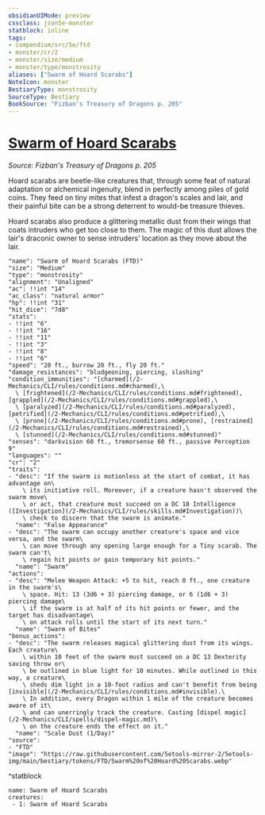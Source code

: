 ```yaml
---
obsidianUIMode: preview
cssclass: json5e-monster
statblock: inline
tags:
- compendium/src/5e/ftd
- monster/cr/2
- monster/size/medium
- monster/type/monstrosity
aliases: ["Swarm of Hoard Scarabs"]
NoteIcon: monster
BestiaryType: monstrosity
SourceType: Bestiary
BookSource: "Fizban's Treasury of Dragons p. 205"
---
```

# [Swarm of Hoard Scarabs](2-Mechanics/CLI/bestiary/monstrosity/swarm-of-hoard-scarabs-ftd.md)
*Source: Fizban's Treasury of Dragons p. 205*  

Hoard scarabs are beetle-like creatures that, through some feat of natural adaptation or alchemical ingenuity, blend in perfectly among piles of gold coins. They feed on tiny mites that infest a dragon's scales and lair, and their painful bite can be a strong deterrent to would-be treasure thieves.

Hoard scarabs also produce a glittering metallic dust from their wings that coats intruders who get too close to them. The magic of this dust allows the lair's draconic owner to sense intruders' location as they move about the lair.

```statblock
"name": "Swarm of Hoard Scarabs (FTD)"
"size": "Medium"
"type": "monstrosity"
"alignment": "Unaligned"
"ac": !!int "14"
"ac_class": "natural armor"
"hp": !!int "31"
"hit_dice": "7d8"
"stats":
- !!int "6"
- !!int "16"
- !!int "11"
- !!int "3"
- !!int "8"
- !!int "6"
"speed": "20 ft., burrow 20 ft., fly 20 ft."
"damage_resistances": "bludgeoning, piercing, slashing"
"condition_immunities": "[charmed](/2-Mechanics/CLI/rules/conditions.md#charmed),\
  \ [frightened](/2-Mechanics/CLI/rules/conditions.md#frightened), [grappled](/2-Mechanics/CLI/rules/conditions.md#grappled),\
  \ [paralyzed](/2-Mechanics/CLI/rules/conditions.md#paralyzed), [petrified](/2-Mechanics/CLI/rules/conditions.md#petrified),\
  \ [prone](/2-Mechanics/CLI/rules/conditions.md#prone), [restrained](/2-Mechanics/CLI/rules/conditions.md#restrained),\
  \ [stunned](/2-Mechanics/CLI/rules/conditions.md#stunned)"
"senses": "darkvision 60 ft., tremorsense 60 ft., passive Perception 9"
"languages": ""
"cr": "2"
"traits":
- "desc": "If the swarm is motionless at the start of combat, it has advantage on\
    \ its initiative roll. Moreover, if a creature hasn't observed the swarm move\
    \ or act, that creature must succeed on a DC 18 Intelligence ([Investigation](/2-Mechanics/CLI/rules/skills.md#Investigation))\
    \ check to discern that the swarm is animate."
  "name": "False Appearance"
- "desc": "The swarm can occupy another creature's space and vice versa, and the swarm\
    \ can move through any opening large enough for a Tiny scarab. The swarm can't\
    \ regain hit points or gain temporary hit points."
  "name": "Swarm"
"actions":
- "desc": "Melee Weapon Attack: +5 to hit, reach 0 ft., one creature in the swarm's\
    \ space. Hit: 13 (3d6 + 3) piercing damage, or 6 (1d6 + 3) piercing damage\
    \ if the swarm is at half of its hit points or fewer, and the target has disadvantage\
    \ on attack rolls until the start of its next turn."
  "name": "Swarm of Bites"
"bonus_actions":
- "desc": "The swarm releases magical glittering dust from its wings. Each creature\
    \ within 10 feet of the swarm must succeed on a DC 13 Dexterity saving throw or\
    \ be outlined in blue light for 10 minutes. While outlined in this way, a creature\
    \ sheds dim light in a 10-foot radius and can't benefit from being [invisible](/2-Mechanics/CLI/rules/conditions.md#invisible).\
    \ In addition, every Dragon within 1 mile of the creature becomes aware of it\
    \ and can unerringly track the creature. Casting [dispel magic](/2-Mechanics/CLI/spells/dispel-magic.md)\
    \ on the creature ends the effect on it."
  "name": "Scale Dust (1/Day)"
"source":
- "FTD"
"image": "https://raw.githubusercontent.com/5etools-mirror-2/5etools-img/main/bestiary/tokens/FTD/Swarm%20of%20Hoard%20Scarabs.webp"
```
^statblock

```encounter-table
name: Swarm of Hoard Scarabs
creatures:
 - 1: Swarm of Hoard Scarabs
```